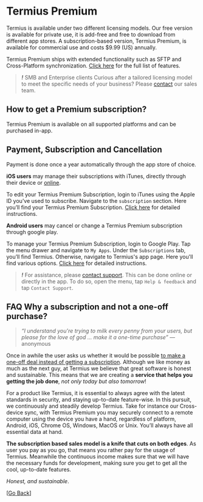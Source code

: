 # Termius Premium

Termius is available under two different licensing models. Our free version is available for private use, it is add-free and free to download from different app stores. A subscription-based version, Termius Premium, is available for commercial use and costs $9.99 (US) annually.

Termius Premium ships with extended functionality such as SFTP and Cross-Platform synchronization. [Click here](#features) for the full list of features.

> ***!*** SMB and Enterprise clients
> Curious after a tailored licensing model to meet the specific needs of your business? Please [contact](mailto:sales@Termius.com) our sales team.

## How to get a Premium subscription?
Termius Premium is available on all supported platforms and can be purchased in-app.

## Payment, Subscription and Cancellation
Payment is done once a year automatically through the app store of choice.

__iOS users__ may manage their subscriptions with iTunes, directly through their device or [online](http://www.apple.com/itunes).

To edit your Termius Premium Subscription, login to iTunes using the Apple ID you’ve used to subscribe. Navigate to the `subscription` section. Here you’ll find your Termius Premium Subscription. [Click here](https://support.apple.com/en-us/HT202039) for detailed instructions.

__Android users__ may cancel or change a Termius Premium subscription through google play.

To manage your Termius Premium Subscription, login to Google Play. Tap the menu drawer and navigate to `My Apps`. Under the `Subscriptions` tab, you’ll find Termius.  Otherwise, navigate to Termius's app page. Here you'll find various options. [Click here](https://support.google.com/googleplay/answer/7018481) for detailed instructions.

> ***!*** For assistance, please [contact support](https://serverauditor.uservoice.com/clients/widgets/classic_widget?mode=support&locale=en&forum_id=243650&contact_us=true&custom_template_id=25586&context=site2&embed_type=lightbox&contact_enabled=true&feedback_enabled=false&strings=e30%3D&smartvote=true&default_mode=support&referrer=https:%2F%2FTermius.uservoice.com%2Fknowledgebase#contact_us). This can be done online or directly in the app. To do so, open the menu, tap `Help & feedback` and tap `Contact Support`.

## FAQ Why a subscription and not a one-off purchase?

> *“I understand you're trying to milk every penny from your users, but please for the love of god ... make it a one-time purchase”* — anonymous

Once in awhile the user asks us whether it would be possible [to make a one-off deal instead of getting a subscription](http://support.termius.com/forums/243649-ios-platform/suggestions/17341414-one-time-purchase). Although we like money as much as the next guy, at Termius we believe that great software is honest and sustainable. This means that we are creating a __service that helps you getting the job done__, *not only today but also tomorrow*!

For a product like Termius, it is essential to always agree with the latest standards in security, and staying up-to-date feature-wise. In this pursuit, we continuously and steadily develop Termius. Take for instance our Cross-device sync, with Termius Premium you may securely connect to a remote computer using the device you have a hand, regardless of platform, Android, iOS, Chrome OS, Windows, MacOS or Unix. You’ll always have all essential data at hand.

__The subscription based sales model is a knife that cuts on both edges__. As user you pay as you go, that means you rather pay for the usage of Termius. Meanwhile the continuous income makes sure that we will have the necessary funds for development, making sure you get to get all the cool, up-to-date features.

*Honest, and sustainable*.

[[Go Back](README.md)]
